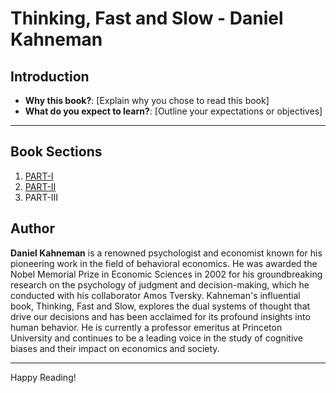 # Thinking, Fast and Slow - Daniel Kahneman

## Introduction

- **Why this book?**: [Explain why you chose to read this book]
- **What do you expect to learn?**: [Outline your expectations or objectives]

---

## Book Sections
1. [PART-I](PART-I.md)
2. [PART-II](PART-II.md)
3. PART-III


## Author
**Daniel Kahneman** is a renowned psychologist and economist known for his pioneering work in the field of behavioral economics. He was awarded the Nobel Memorial Prize in Economic Sciences in 2002 for his groundbreaking research on the psychology of judgment and decision-making, which he conducted with his collaborator Amos Tversky. Kahneman's influential book, Thinking, Fast and Slow, explores the dual systems of thought that drive our decisions and has been acclaimed for its profound insights into human behavior. He is currently a professor emeritus at Princeton University and continues to be a leading voice in the study of cognitive biases and their impact on economics and society.

---

Happy Reading!

